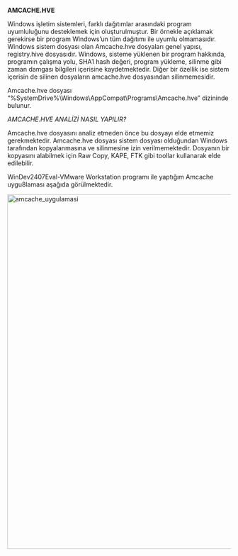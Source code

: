 **AMCACHE.HVE**

Windows işletim sistemleri, farklı dağıtımlar arasındaki program uyumluluğunu desteklemek için oluşturulmuştur. 
Bir örnekle açıklamak gerekirse bir program Windows’un tüm dağıtımı ile uyumlu olmamasıdır.
Windows sistem dosyası olan Amcache.hve dosyaları genel yapısı, registry.hive dosyasıdır.
Windows, sisteme yüklenen bir program hakkında, programın çalışma yolu, SHA1 hash değeri, program yükleme, silinme gibi zaman damgası bilgileri içerisine kaydetmektedir. 
Diğer bir özellik ise sistem içerisin de silinen dosyaların amcache.hve dosyasından silinmemesidir.

Amcache.hve dosyası “%SystemDrive%\Windows\AppCompat\Programs\Amcache.hve” dizininde bulunur.

*AMCACHE.HVE ANALİZİ NASIL YAPILIR?*

Amcache.hve dosyasını analiz etmeden önce bu dosyayı elde etmemiz gerekmektedir.
Amcache.hve dosyası sistem dosyası olduğundan Windows tarafından kopyalanmasına ve silinmesine izin verilmemektedir.
Dosyanın bir kopyasını alabilmek için Raw Copy, KAPE, FTK gibi toollar kullanarak elde edilebilir.

WinDev2407Eval-VMware Workstation programı ile yaptığım Amcache uygu8laması aşağıda görülmektedir.

<img width="800" alt="amcache_uygulamasi" src="https://github.com/user-attachments/assets/2eb2bed1-54ee-419f-b0d6-da076c9af79d">




